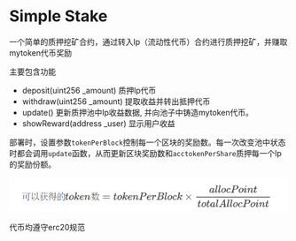 # Simple Stake

一个简单的质押挖矿合约，通过转入lp（流动性代币）合约进行质押挖矿，并赚取mytoken代币奖励

主要包含功能

- deposit(uint256 _amount) 质押lp代币
- withdraw(uint256 _amount) 提取收益并转出抵押代币
- update() 更新质押池中lp收益数据, 并向池子中铸造mytoken代币。
-  showReward(address _user) 显示用户收益

部署时，设置参数`tokenPerBlock`控制每一个区块的奖励数。每一次改变池中状态时都会调用`update`函数，从而更新区块奖励数和`acctokenPerShare`质押每一个lp的奖励份额。

![image-20220623035443825](README.assets/image-20220623035443825.png)

代币均遵守erc20规范
